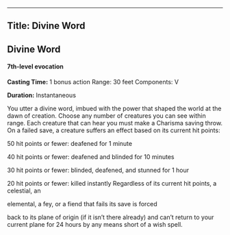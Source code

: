 -------------------------
Title: Divine Word
-------------------------

## Divine Word

#### 7th-level evocation


**Casting Time:** 1 bonus action Range:
30 feet Components: V

**Duration:** Instantaneous


You utter a divine word, imbued with the power that shaped the world at
the dawn of creation. Choose any number of creatures you can see within
range. Each creature that can hear you must make a Charisma saving
throw. On a failed save, a creature suffers an effect based on its
current hit points:


50 hit points or fewer: deafened for 1 minute


40 hit points or fewer: deafened and blinded for 10 minutes

30 hit points or fewer: blinded, deafened, and stunned for 1 hour

20 hit points or fewer: killed instantly Regardless of its current hit
points, a celestial, an

elemental, a fey, or a fiend that fails its save is forced

back to its plane of origin (if it isn’t there already) and can’t return
to your current plane for 24 hours by any means short of a
wish spell.


